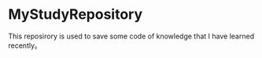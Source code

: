# MyStudyRepository
This reposirory is used to save some code of knowledge that I have learned recently。 
